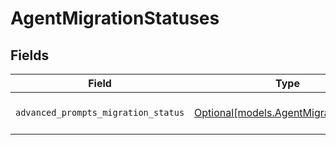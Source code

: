 # AgentMigrationStatuses


## Fields

| Field                                                                      | Type                                                                       | Required                                                                   | Description                                                                |
| -------------------------------------------------------------------------- | -------------------------------------------------------------------------- | -------------------------------------------------------------------------- | -------------------------------------------------------------------------- |
| `advanced_prompts_migration_status`                                        | [Optional[models.AgentMigrationStatus]](../models/agentmigrationstatus.md) | :heavy_minus_sign:                                                         | The status of an agent migration                                           |